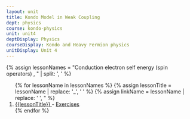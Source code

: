 ```yaml
---
layout: unit
title: Kondo Model in Weak Coupling 
dept: physics
course: kondo-physics
unit: unit4
deptDisplay: Physics
courseDisplay: Kondo and Heavy Fermion physics
unitDisplay: Unit 4
---
```

{% assign lessonNames = "Conduction electron self energy (spin operators) , " | split: ', ' %}

<ol>
{% for lessonName in lessonNames %}
{% assign lessonTitle = lessonName | replace:  '_', ' ' %}
{% assign linkName = lessonName | replace: ' ', " %}
<li> <a class = "page-link" href = "{{ linkName | prepend: units[unitIndex] | prepend: current_page.permalink }}"> {{lessonTitle}} </a> - <a class = "page-link" href = "{{ linkName | prepend: units[unitIndex] | prepend: current_page.permalink | append: "-exercises" }}"> Exercises </a> </li>
{% endfor %}
</ol>
